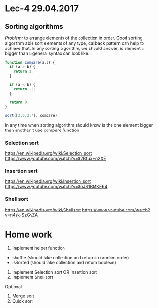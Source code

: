 # Lec-4 29.04.2017

## Sorting algorithms

*Problem:* to arrange elements of the collection in order.
Good sorting algorithm able sort elements of any type, callback pattern can help to achieve that.
In any sorting algorithm, we should answer, is element `a` bigger than `b`
general syntax can look like:
```javascript
function compare(a,b) {
  if (a > b) {
    return 1;
  }

  if (a < b) {
    return -1;
  }

  return 0;
}

sort([3,6,2,7], compare)
```
in any time when sorting algorithm should know is the one element bigger than another it use compare function

### Selection sort
https://en.wikipedia.org/wiki/Selection_sort
https://www.youtube.com/watch?v=92BfuxHn2XE 

### Insertion sort
https://en.wikipedia.org/wiki/Insertion_sort
https://www.youtube.com/watch?v=8oJS1BMKE64

### Shell sort
https://en.wikipedia.org/wiki/Shellsort
https://www.youtube.com/watch?v=n4sk-SzGvZA


# Home work

1. Implement helper function
  * shuffle (should take collection and return in random order)
  * isSorted (should take collection and return boolean)
1. Implement Selection sort OR Insertion sort
2. Implement Shell sort

Optional 
1. Merge sort
2. Quick sort

